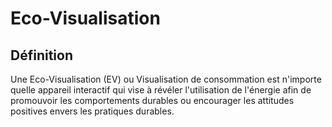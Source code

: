 # Eco-Visualisation

## Définition

Une Eco-Visualisation (EV) ou Visualisation de consommation est n'importe quelle appareil interactif qui vise à révéler l'utilisation de l'énergie afin de promouvoir les comportements durables ou encourager les attitudes positives envers les pratiques durables.

